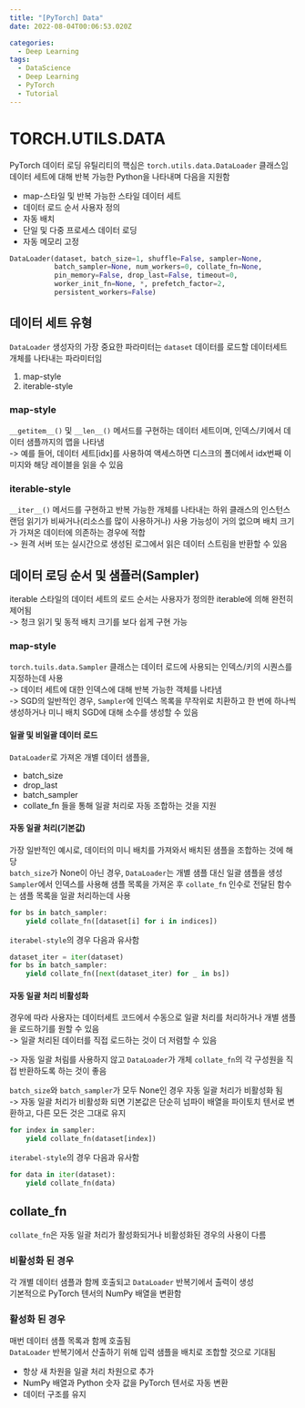```yaml
---
title: "[PyTorch] Data"
date: 2022-08-04T00:06:53.020Z

categories:
  - Deep Learning
tags:
  - DataScience
  - Deep Learning
  - PyTorch
  - Tutorial
---
```


# TORCH.UTILS.DATA
PyTorch 데이터 로딩 유틸리티의 핵심은 `torch.utils.data.DataLoader` 클래스임  
데이터 세트에 대해 반복 가능한 Python을 나타내며 다음을 지원함  
- map-스타일 및 반복 가능한 스타일 데이터 세트
- 데이터 로드 순서 사용자 정의
- 자동 배치
- 단일 및 다중 프로세스 데이터 로딩
- 자동 메모리 고정

```python
DataLoader(dataset, batch_size=1, shuffle=False, sampler=None,
           batch_sampler=None, num_workers=0, collate_fn=None,
           pin_memory=False, drop_last=False, timeout=0,
           worker_init_fn=None, *, prefetch_factor=2,
           persistent_workers=False)
```

## 데이터 세트 유형
`DataLoader` 생성자의 가장 중요한 파라미터는 `dataset` 데이터를 로드할 데이터세트 개체를 나타내는 파라미터임
1. map-style
2. iterable-style

### map-style
`__getitem__()` 및 `__len__()` 메서드를 구현하는 데이터 세트이며, 인덱스/키에서 데이터 샘플까지의 맵을 나타냄  
-> 예를 들어, 데이터 세트[idx]를 사용하여 액세스하면 디스크의 폴더에서 idx번째 이미지와 해당 레이블을 읽을 수 있음

### iterable-style
`__iter__()` 메서드를 구현하고 반복 가능한 개체를 나타내는 하위 클래스의 인스턴스  
랜덤 읽기가 비싸거나(리소스를 많이 사용하거나) 사용 가능성이 거의 없으며 배치 크기가 가져온 데이터에 의존하는 경우에 적합  
-> 원격 서버 또는 실시간으로 생성된 로그에서 읽은 데이터 스트림을 반환할 수 있음

## 데이터 로딩 순서 및 샘플러(Sampler)
iterable 스타일의 데이터 세트의 로드 순서는 사용자가 정의한 iterable에 의해 완전히 제어됨  
-> 청크 읽기 및 동적 배치 크기를 보다 쉽게 구현 가능  

###  map-style
`torch.tuils.data.Sampler` 클래스는 데이터 로드에 사용되는 인덱스/키의 시퀀스를 지정하는데 사용  
-> 데이터 세트에 대한 인덱스에 대해 반복 가능한 객체를 나타냄  
-> SGD의 일반적인 경우, `Sampler`에 인덱스 목록을 무작위로 치환하고 한 번에 하나씩 생성하거나 미니 배치 SGD에 대해 소수를 생성할 수 있음  
#### 일괄 및 비일괄 데이터 로드
`DataLoader`로 가져온 개별 데이터 샘플을,  
- batch_size
- drop_last
- batch_sampler
- collate_fn
들을 통해 일괄 처리로 자동 조합하는 것을 지원

#### 자동 일괄 처리(기본값)
가장 일반적인 예시로, 데이터의 미니 배치를 가져와서 배치된 샘플을 조합하는 것에 해당  
`batch_size`가 None이 아닌 경우, `DataLoader`는 개별 샘플 대신 일괄 샘플을 생성  
`Sampler`에서 인덱스를 사용해 샘플 목록을 가져온 후 `collate_fn` 인수로 전달된 함수는 샘플 목록을 일괄 처리하는데 사용

```python
for bs in batch_sampler:
    yield collate_fn([dataset[i] for i in indices])
```

`iterabel-style`의 경우 다음과 유사함
```python
dataset_iter = iter(dataset)
for bs in batch_sampler:
    yield collate_fn([next(dataset_iter) for _ in bs])
```
#### 자동 일괄 처리 비활성화
경우에 따라 사용자는 데이터세트 코드에서 수동으로 일괄 처리를 처리하거나 개별 샘플을 로드하기를 원할 수 있음  
-> 일괄 처리된 데이터를 직접 로드하는 것이 더 저렴할 수 있음  

-> 자동 일괄 처림를 사용하지 않고 `DataLoader`가 개체 `collate_fn`의 각 구성원을 직접 반환하도록 하는 것이 좋음  

`batch_size`와 `batch_sampler`가 모두 None인 경우 자동 일괄 처리가 비활성화 됨  
-> 자동 일괄 처리가 비활성화 되면 기본값은 단순히 넘파이 배열을 파이토치 텐서로 변환하고, 다른 모든 것은 그대로 유지

```python
for index in sampler:
    yield collate_fn(dataset[index])
```
`iterabel-style`의 경우 다음과 유사함
```python
for data in iter(dataset):
    yield collate_fn(data)
```
## collate_fn
`collate_fn`은 자동 일괄 처리가 활성화되거나 비활성화된 경우의 사용이 다름  
### 비활성화 된 경우
각 개별 데이터 샘플과 함께 호출되고 `DataLoader` 반복기에서 출력이 생성  
기본적으로 PyTorch 텐서의 NumPy 배열을 변환함  
### 활성화 된 경우
매번 데이터 샘플 목록과 함께 호출됨  
`DataLoader` 반복기에서 산출하기 위해 입력 샘플을 배치로 조합할 것으로 기대됨  
- 항상 새 차원을 일괄 처리 차원으로 추가
- NumPy 배열과 Python 숫자 값을 PyTorch 텐서로 자동 변환
- 데이터 구조를 유지
